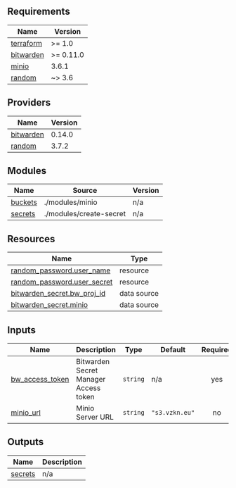 <!-- BEGIN_TF_DOCS -->
## Requirements

| Name | Version |
|------|---------|
| <a name="requirement_terraform"></a> [terraform](#requirement\_terraform) | >= 1.0 |
| <a name="requirement_bitwarden"></a> [bitwarden](#requirement\_bitwarden) | >= 0.11.0 |
| <a name="requirement_minio"></a> [minio](#requirement\_minio) | 3.6.1 |
| <a name="requirement_random"></a> [random](#requirement\_random) | ~> 3.6 |

## Providers

| Name | Version |
|------|---------|
| <a name="provider_bitwarden"></a> [bitwarden](#provider\_bitwarden) | 0.14.0 |
| <a name="provider_random"></a> [random](#provider\_random) | 3.7.2 |

## Modules

| Name | Source | Version |
|------|--------|---------|
| <a name="module_buckets"></a> [buckets](#module\_buckets) | ./modules/minio | n/a |
| <a name="module_secrets"></a> [secrets](#module\_secrets) | ./modules/create-secret | n/a |

## Resources

| Name | Type |
|------|------|
| [random_password.user_name](https://registry.terraform.io/providers/hashicorp/random/latest/docs/resources/password) | resource |
| [random_password.user_secret](https://registry.terraform.io/providers/hashicorp/random/latest/docs/resources/password) | resource |
| [bitwarden_secret.bw_proj_id](https://registry.terraform.io/providers/maxlaverse/bitwarden/latest/docs/data-sources/secret) | data source |
| [bitwarden_secret.minio](https://registry.terraform.io/providers/maxlaverse/bitwarden/latest/docs/data-sources/secret) | data source |

## Inputs

| Name | Description | Type | Default | Required |
|------|-------------|------|---------|:--------:|
| <a name="input_bw_access_token"></a> [bw\_access\_token](#input\_bw\_access\_token) | Bitwarden Secret Manager Access token | `string` | n/a | yes |
| <a name="input_minio_url"></a> [minio\_url](#input\_minio\_url) | Minio Server URL | `string` | `"s3.vzkn.eu"` | no |

## Outputs

| Name | Description |
|------|-------------|
| <a name="output_secrets"></a> [secrets](#output\_secrets) | n/a |
<!-- END_TF_DOCS -->
